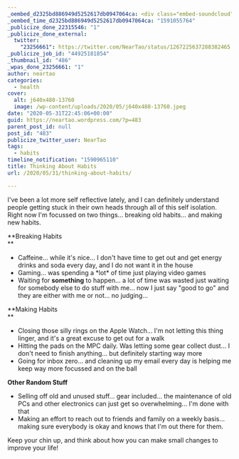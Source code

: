 ```yaml
---
_oembed_d2325bd886949d5252617db0947064ca: <div class="embed-soundcloud"><iframe title="BB 279 Call Me In The Morning R2 by NearTao" width="500" height="400" scrolling="no" frameborder="no" src="https://w.soundcloud.com/player/?visual=true&url=https%3A%2F%2Fapi.soundcloud.com%2Ftracks%2F831127498&show_artwork=true&maxwidth=500&maxheight=750&dnt=1"></iframe></div>
_oembed_time_d2325bd886949d5252617db0947064ca: "1591055764"
_publicize_done_22315546: "1"
_publicize_done_external:
  twitter:
    "23256661": https://twitter.com/NearTao/status/1267225637288382465
_publicize_job_id: "44925181854"
_thumbnail_id: "486"
_wpas_done_23256661: "1"
author: neartao
categories:
  - health
cover:
  alt: j640x480-13760
  image: /wp-content/uploads/2020/05/j640x480-13760.jpeg
date: "2020-05-31T22:45:06+00:00"
guid: https://neartao.wordpress.com/?p=483
parent_post_id: null
post_id: "483"
publicize_twitter_user: NearTao
tags:
  - habits
timeline_notification: "1590965110"
title: Thinking About Habits
url: /2020/05/31/thinking-about-habits/

---
```

I've been a lot more self reflective lately, and I can definitely understand people getting stuck in their own heads through all of this self isolation. Right now I'm focussed on two things... breaking old habits... and making new habits.

**Breaking Habits  
**

- Caffeine... while it's nice... I don't have time to get out and get energy drinks and soda every day, and I do not want it in the house
- Gaming... was spending a \*lot\* of time just playing video games
- Waiting for **something** to happen... a lot of time was wasted just waiting for somebody else to do stuff with me... now I just say "good to go" and they are either with me or not... no judging...

**Making Habits  
**

- Closing those silly rings on the Apple Watch... I'm not letting this thing linger, and it's a great excuse to get out for a walk
- Hitting the pads on the MPC daily. Was letting some gear collect dust... I don't need to finish anything... but definitely starting way more
- Going for inbox zero... and cleaning up my email every day is helping me keep way more focussed and on the ball

**Other Random Stuff**

- Selling off old and unused stuff... gear included... the maintenance of old PCs and other electronics can just get so overwhelming... I'm done with that
- Making an effort to reach out to friends and family on a weekly basis... making sure everybody is okay and knows that I'm out there for them.

Keep your chin up, and think about how you can make small changes to improve your life!
